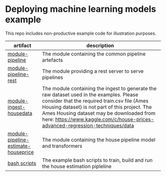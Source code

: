# Deploying machine learning models example
 
 This repo includes non-productive example code for illustration purposes.
 
 
 | artifact     | description |
 | ------------ | ----------- |
 | [module-pipeline](/module-pipeline) | The module containing the common pipeline artefacts |
 | [module-pipeline-rest](/module-pipeline-rest) | The module providing a rest server to serve pipelines  |
 | [module-ingest-housedata](/module-ingest-housedata) | The module containing the ingest to generate the raw dataset used in the examples. Please consider that the required train.csv file (Ames Housing dataset) is not part of this project. The Ames Housing dataset may be downloaded from here: https://www.kaggle.com/c/house-prices-advanced-regression-techniques/data |
 | [module-pipeline-estimate-houseprice](/module-pipeline-estimate-houseprice) | The module containing the house pipeline model and transformers |
 | [bash scripts](/src/main/scripts) | The example bash scripts to train, build and run the house estimation pipleline | 
